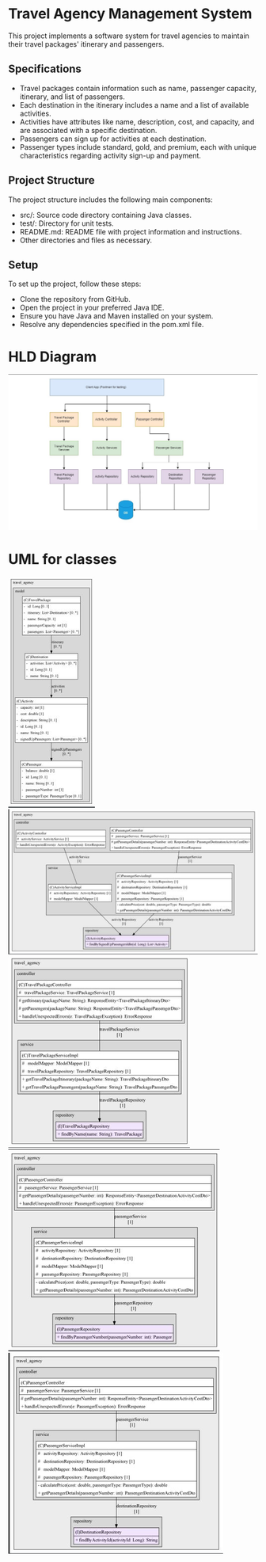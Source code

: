 # **Travel Agency Management System**
This project implements a software system for travel agencies to maintain their travel packages' itinerary and passengers.

## Specifications
- Travel packages contain information such as name, passenger capacity, itinerary, and list of passengers.
- Each destination in the itinerary includes a name and a list of available activities.
- Activities have attributes like name, description, cost, and capacity, and are associated with a specific destination.
- Passengers can sign up for activities at each destination.
- Passenger types include standard, gold, and premium, each with unique characteristics regarding activity sign-up and payment.

## Project Structure
The project structure includes the following main components:
- src/: Source code directory containing Java classes.
- test/: Directory for unit tests.
- README.md: README file with project information and instructions.
- Other directories and files as necessary.

## Setup
To set up the project, follow these steps:
- Clone the repository from GitHub.
- Open the project in your preferred Java IDE.
- Ensure you have Java and Maven installed on your system.
- Resolve any dependencies specified in the pom.xml file.

# **HLD Diagram**
![HLD Diagram](Diagrams/HLD.jpg)

# **UML for classes**
![UML Model Classes](Diagrams/LLD/Models/models.JPG) 
![Activity Component](Diagrams/LLD/Components/ActivityComponent.JPG)
![TravelPackage Component](Diagrams/LLD/Components/TravelComponent.JPG)
![Passenger Component](Diagrams/LLD/Components/PassengerComponent.JPG)
![Destination Component](Diagrams/LLD/Components/DestinationComponent.JPG)
